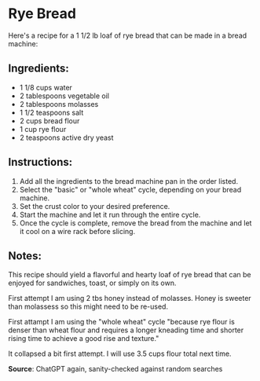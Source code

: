# Rye Bread

Here's a recipe for a 1 1/2 lb loaf of rye bread that can be made in a bread
machine:

## Ingredients:

- 1 1/8 cups water
- 2 tablespoons vegetable oil
- 2 tablespoons molasses
- 1 1/2 teaspoons salt
- 2 cups bread flour
- 1 cup rye flour
- 2 teaspoons active dry yeast

## Instructions:

1. Add all the ingredients to the bread machine pan in the order listed.
2. Select the "basic" or "whole wheat" cycle, depending on your bread machine.
3. Set the crust color to your desired preference.
4. Start the machine and let it run through the entire cycle.
5. Once the cycle is complete, remove the bread from the machine and let it cool
   on a wire rack before slicing.

## Notes:

This recipe should yield a flavorful and hearty loaf of rye bread that can be
enjoyed for sandwiches, toast, or simply on its own.

First attempt I am using 2 tbs honey instead of molasses. Honey is sweeter than
molassess so this might need to be re-used.

First attampt I am using the "whole wheat" cycle "because rye flour is denser
than wheat flour and requires a longer kneading time and shorter rising time to
achieve a good rise and texture."

It collapsed a bit first attempt. I will use 3.5 cups flour total next time.

**Source**: ChatGPT again, sanity-checked against random searches
